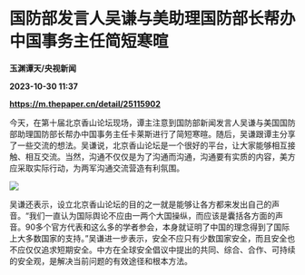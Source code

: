 # 国防部发言人吴谦与美助理国防部长帮办中国事务主任简短寒暄
**玉渊谭天/央视新闻**

**2023-10-30 11:37**

**https://m.thepaper.cn/detail/25115902**

今天，在第十届北京香山论坛现场，谭主注意到国防部新闻发言人吴谦与美国国防部助理国防部长帮办中国事务主任卡莱斯进行了简短寒暄。随后，吴谦跟谭主分享了一些交流的想法。吴谦说，北京香山论坛是一个很好的平台，让大家能够相互接触、相互交流。当然，沟通不仅仅是为了沟通而沟通，沟通要有实质的内容，美方应采取实际行动，为两军沟通交流营造有利氛围。

![](https://imagecloud.thepaper.cn/thepaper/image/276/226/831.jpg)

吴谦还表示，设立北京香山论坛的目的之一就是能够让各方都来发出自己的声音。“我们一直认为国际舆论不应由一两个大国操纵，而应该是囊括各方面的声音。90多个官方代表和这么多的学者参会，本身就证明了中国的理念得到了国际上大多数国家的支持。”吴谦进一步表示，安全不应只有少数国家安全，而且安全也不应仅仅追求短期安全。中方在全球安全倡议中提出的共同、综合、合作、可持续的安全观，是解决当前问题的有效途径和根本方法。